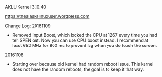 AKLU Kernel 3.10.40

https://thealaskalinuxuser.wordpress.com

Change Log:
20161109
+ Removed Input Boost, which locked the CPU at 1267 every time you had teh SPEN out. Now you can use CPU boost instead. I recommend at least 652 MHz for 800 ms to prevent lag when you do touch the screen.

20161108
+ Starting over because old kernel had random reboot issue. This kernel does not have the random reboots, the goal is to keep it that way.
